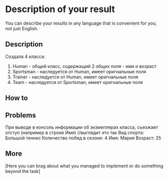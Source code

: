 # Description of your result

You can describe your results in any language that is convenient for you, not just English.

## Description

Создала 4 класса: 
1) Human - общий класс, содержащий 2 общих поля - имя и возраст
2) Sportsman - наследуется от Human, имеет оригнальные поля
3) Trainer -  наследуется от Human, имеет оригнальные поля
4) Team - наследуется от Sportsman, имеет оригнальные поля
## How to

## Problems
При выводе в консоль информации об экзмеплярах класса, съезжает отступ (например в строке Имя)
//выглядит это так
Вид спорта: Большой теннис
    Количество побед в сезоне: 4
        Имя: Мария
    Возраст: 25
## More

[Here you can brag about what you managed to implement or do something beyond the task]
